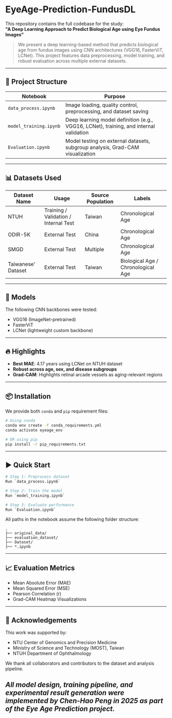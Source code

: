 # EyeAge-Prediction-FundusDL

This repository contains the full codebase for the study:  
**"A Deep Learning Approach to Predict Biological Age using Eye Fundus Images"**  

> We present a deep learning-based method that predicts biological age from fundus images using CNN architectures (VGG16, FasterViT, LCNet). This project features data preprocessing, model training, and robust evaluation across multiple external datasets.

---

## 🧪 Project Structure

| Notebook | Purpose |
|----------|---------|
| `data_process.ipynb` | Image loading, quality control, preprocessing, and dataset saving |
| `model_training.ipynb` | Deep learning model definition (e.g., VGG16, LCNet), training, and internal validation |
| `Evaluation.ipynb` | Model testing on external datasets, subgroup analysis, Grad-CAM visualization |

---

## 📊 Datasets Used

| Dataset Name | Usage | Source Population | Labels |
|--------------|-------|-------------------|--------|
| NTUH | Training / Validation / Internal Test | Taiwan | Chronological Age |
| ODIR-5K | External Test | China | Chronological Age |
| SMGD | External Test | Multiple | Chronological Age |
| Taiwanese' Dataset | External Test | Taiwan | Biological Age / Chronological Age |

---

## 🧠 Models

The following CNN backbones were tested:

- VGG16 (ImageNet-pretrained)
- FasterViT
- LCNet (lightweight custom backbone)

---

## 🔥 Highlights

- **Best MAE**: 4.17 years using LCNet on NTUH dataset
- **Robust across age, sex, and disease subgroups**
- **Grad-CAM**: Highlights retinal arcade vessels as aging-relevant regions

---

## 📦 Installation

We provide both `conda` and `pip` requirement files:

```bash
# Using conda
conda env create -f conda_requirements.yml
conda activate eyeage_env

# OR using pip
pip install -r pip_requirements.txt
```

---

## ▶️ Quick Start

```bash
# Step 1: Preprocess dataset
Run `data_process.ipynb`

# Step 2: Train the model
Run `model_training.ipynb`

# Step 3: Evaluate performance
Run `Evaluation.ipynb`
```

All paths in the notebook assume the following folder structure:

```
.
├── original_data/
├── evaluation_dataset/
├── Dataset/
├── *.ipynb
```

---

## 📈 Evaluation Metrics

- Mean Absolute Error (MAE)
- Mean Squared Error (MSE)
- Pearson Correlation (r)
- Grad-CAM Heatmap Visualizations

---

## 🙌 Acknowledgements

This work was supported by:
- NTU Center of Genomics and Precision Medicine
- Ministry of Science and Technology (MOST), Taiwan
- NTUH Department of Ophthalmology

We thank all collaborators and contributors to the dataset and analysis pipeline.

## ***All model design, training pipeline, and experimental result generation were implemented by Chen-Hao Peng in 2025 as part of the Eye Age Prediction project.***
